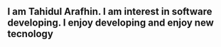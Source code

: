## I am Tahidul Arafhin. I am interest in software developing. I enjoy developing and enjoy new tecnology 
